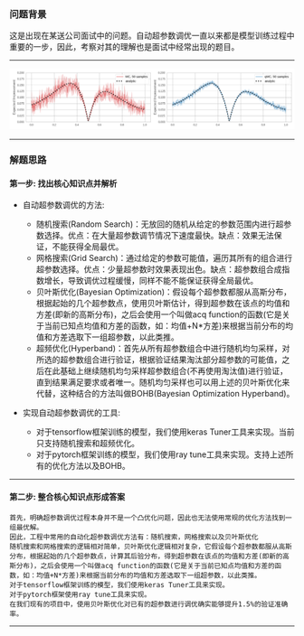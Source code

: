 


### 问题背景


这是出现在某送公司面试中的问题。自动超参数调优一直以来都是模型训练过程中重要的一步，因此，考察对其的理解也是面试中经常出现的题目。

---

![avatar](./img/EI_MC_qMC.png)

---

### 解题思路


#### 第一步: 找出核心知识点并解析

* 自动超参数调优的方法:
	* 随机搜索(Random Search)：无放回的随机从给定的参数范围内进行超参数选择。优点：在大量超参数调节情况下速度最快。缺点：效果无法保证，不能获得全局最优。
	* 网格搜索(Grid Search)：通过给定的参数可能值，遍历其所有的组合进行超参数选择。优点：少量超参数时效果表现出色。缺点：超参数组合成指数增长，导致调优过程缓慢，同样不能不能保证获得全局最优。
	* 贝叶斯优化(Bayesian Optimization)：假设每个超参数都服从高斯分布，根据起始的几个超参数点，使用贝叶斯估计，得到超参数在该点的均值和方差(即新的高斯分布)，之后会使用一个叫做acq function的函数(它是关于当前已知点均值和方差的函数，如：均值+N*方差)来根据当前分布的均值和方差选取下一组超参数，以此类推。
	* 超频优化(Hyperband)：首先从所有超参数组合中进行随机均匀采样，对所选的超参数组合进行验证，根据验证结果淘汰部分超参数的可能值，之后在此基础上继续随机均匀采样超参数组合(不再使用淘汰值)进行验证，直到结果满足要求或者唯一。随机均匀采样也可以用上述的贝叶斯优化来代替，这种结合的方法叫做BOHB(Bayesian Optimization Hyperband)。


* 实现自动超参数调优的工具:
	* 对于tensorflow框架训练的模型，我们使用keras Tuner工具来实现。当前只支持随机搜索和超频优化。
	* 对于pytorch框架训练的模型，我们使用ray tune工具来实现。支持上述所有的优化方法以及BOHB。


---


#### 第二步: 整合核心知识点形成答案


    首先，明确超参数调优过程本身并不是一个凸优化问题，因此也无法使用常规的优化方法找到一组最优解。
    因此，工程中常用的自动化超参数调优方法有：随机搜索，网格搜索以及贝叶斯优化
    随机搜索和网格搜索的逻辑相对简单，贝叶斯优化逻辑相对复杂，它假设每个超参数都服从高斯分布，根据起始的几个超参数点，计算其后验分布，得到超参数在该点的均值和方差(即新的高斯分布)，之后会使用一个叫做acq function的函数(它是关于当前已知点均值和方差的函数，如：均值+N*方差)来根据当前分布的均值和方差选取下一组超参数，以此类推。
    对于tensorflow框架训练的模型，我们使用keras Tuner工具来实现。
    对于pytorch框架使用ray tune工具来实现。
    在我们现有的项目中，使用贝叶斯优化对已有的超参数进行调优确实能够提升1.5%的验证准确率。

---



